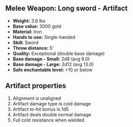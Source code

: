 ## Melee Weapon: Long sword - Artifact

- **Weight:**                 3.8 lbs
- **Base value:**             3000 gold
- **Material:**               Iron
- **Hands to use:**           Single-handed
- **Skill:**                  Sword
- **Throw distance:**         5'
- **Quality:**                Exceptional (double base damage)
- **Base damage - Small:**    2d8 (avg 9.0)
- **Base damage - Large:**    2d12 (avg 13.0)
- **Safe enchantable level:** +10 or below

## Artifact properties

1. Alignment is unaligned
2. Artifact damage type is cold damage
3. Artifact to-hit bonus is 1d5
4. Artifact deals double normal damage
5. Full cold resistance when wielded
